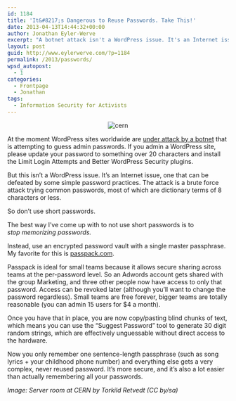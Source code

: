 ```yaml
---
id: 1184
title: 'It&#8217;s Dangerous to Reuse Passwords. Take This!'
date: 2013-04-13T14:44:32+00:00
author: Jonathan Eyler-Werve
excerpt: "A botnet attack isn't a WordPress issue. It's an Internet issue, one that can be defeated by some simple password practices."
layout: post
guid: http://www.eylerwerve.com/?p=1184
permalink: /2013/passwords/
wpsd_autopost:
  - 1
categories:
  - Frontpage
  - Jonathan
tags:
  - Information Security for Activists
---
```

<p style="text-align: center;"><img class="aligncenter size-large wp-image-1185" alt="cern" src="http://www.eylerwerve.com/wp-content/uploads/2013/04/cern-590x392.jpg" srcset="http://www.eylerwerve.com/wp-content/uploads/2013/04/cern-300x199.jpg 300w, http://www.eylerwerve.com/wp-content/uploads/2013/04/cern-590x392.jpg 590w, http://www.eylerwerve.com/wp-content/uploads/2013/04/cern-226x150.jpg 226w, http://www.eylerwerve.com/wp-content/uploads/2013/04/cern.jpg 1024w" /></p>

At the moment WordPress sites worldwide are [under attack by a botnet](http://arstechnica.com/security/2013/04/huge-attack-on-wordpress-sites-could-spawn-never-before-seen-super-botnet/) that is attempting to guess admin passwords. If you admin a WordPress site, please update your password to something over 20 characters and install the Limit Login Attempts and Better WordPress Security plugins.

But this isn&#8217;t a WordPress issue. It&#8217;s an Internet issue, one that can be defeated by some simple password practices. The attack is a brute force attack trying common passwords, most of which are dictionary terms of 8 characters or less.

So don&#8217;t use short passwords.

The best way I&#8217;ve come up with to not use short passwords is to _stop memorizing passwords._

Instead, use an encrypted password vault with a single master passphrase. My favorite for this is [passpack.com](https://www.passpack.com).

Passpack is ideal for small teams because it allows secure sharing across teams at the per-password level. So an Adwords account gets shared with the group Marketing, and three other people now have access to only that password. Access can be revoked later (although you&#8217;ll want to change the password regardless). Small teams are free forever, bigger teams are totally reasonable (you can admin 15 users for $4 a month).

Once you have that in place, you are now copy/pasting blind chunks of text, which means you can use the &#8220;Suggest Password&#8221; tool to generate 30 digit random strings, which are effectively unguessable without direct access to the hardware.

Now you only remember one sentence-length passphrase (such as song lyrics + your childhood phone number) and everything else gets a very complex, never reused password. It&#8217;s more secure, and it&#8217;s also a lot easier than actually remembering all your passwords.

*Image: Server room at CERN by Torkild Retvedt (CC by/sa)*
